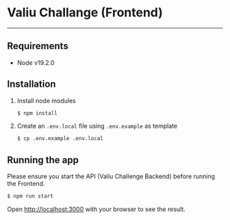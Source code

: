 # Valiu Challange (Frontend)
---

## Requirements

- Node v19.2.0

## Installation

1. Install node modules
    ```bash
    $ npm install
    ```

1. Create an `.env.local` file using `.env.example` as template
    ```bash
    $ cp .env.example .env.local
    ```

## Running the app

Please ensure you start the API (Valiu Challenge Backend) before running the Frontend.

```bash
$ npm run start
```

Open [http://localhost:3000](http://localhost:3000) with your browser to see the result.
